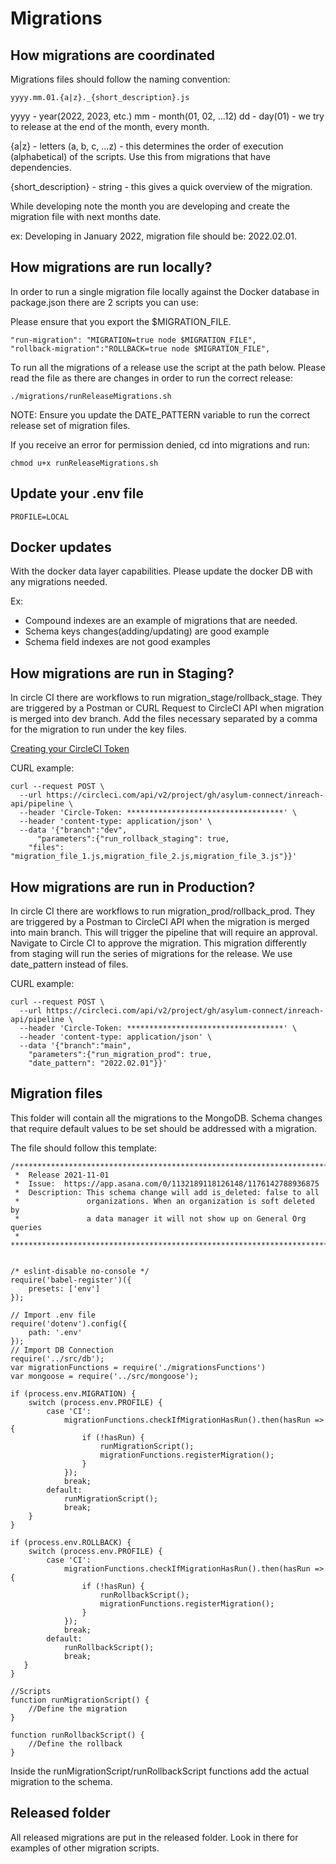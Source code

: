 # Migrations

## How migrations are coordinated

Migrations files should follow the naming convention:

```
yyyy.mm.01.{a|z}._{short_description}.js
```

yyyy - year(2022, 2023, etc.)
mm - month(01, 02, ...12)
dd - day(01) - we try to release at the end of the month, every month.

{a|z} - letters (a, b, c, ...z) - this determines the order of execution (alphabetical) of the scripts. Use this from migrations that have dependencies.

{short_description} - string - this gives a quick overview of the migration.

While developing note the month you are developing and create the migration file with next months date.

ex: Developing in January 2022, migration file should be: 2022.02.01.

## How migrations are run locally?

In order to run a single migration file locally against the Docker database in package.json there are 2 scripts you can use:

Please ensure that you export the $MIGRATION_FILE.

```
"run-migration": "MIGRATION=true node $MIGRATION_FILE",
"rollback-migration":"ROLLBACK=true node $MIGRATION_FILE",
```

To run all the migrations of a release use the script at the path below. Please read the file as there are changes in order to run the correct release:

```
./migrations/runReleaseMigrations.sh
```

NOTE: Ensure you update the DATE_PATTERN variable to run the correct release set of migration files.

If you receive an error for permission denied, cd into migrations and run:

```
chmod u+x runReleaseMigrations.sh
```

## Update your .env file

```
PROFILE=LOCAL
```

## Docker updates

With the docker data layer capabilities. Please update the docker DB with any migrations needed.

Ex:

- Compound indexes are an example of migrations that are needed.
- Schema keys changes(adding/updating) are good example
- Schema field indexes are not good examples

## How migrations are run in Staging?

In circle CI there are workflows to run migration_stage/rollback_stage. They are triggered by a Postman or CURL Request to CircleCI API when migration is merged into dev branch. Add the files necessary separated by a comma for the migration to run under the key files.

[Creating your CircleCI Token](https://circleci.com/docs/2.0/managing-api-tokens/)

CURL example:

```
curl --request POST \
  --url https://circleci.com/api/v2/project/gh/asylum-connect/inreach-api/pipeline \
  --header 'Circle-Token: ***********************************' \
  --header 'content-type: application/json' \
  --data '{"branch":"dev",
      "parameters":{"run_rollback_staging": true,
    "files": "migration_file_1.js,migration_file_2.js,migration_file_3.js"}}'
```

## How migrations are run in Production?

In circle CI there are workflows to run migration_prod/rollback_prod. They are triggered by a Postman to CircleCI API when the migration is merged into main branch. This will trigger the pipeline that will require an approval. Navigate to Circle CI to approve the migration. This migration differently from staging will run the series of migrations for the release. We use date_pattern instead of files.

CURL example:

```
curl --request POST \
  --url https://circleci.com/api/v2/project/gh/asylum-connect/inreach-api/pipeline \
  --header 'Circle-Token: ***********************************' \
  --header 'content-type: application/json' \
  --data '{"branch":"main",
    "parameters":{"run_migration_prod": true,
    "date_pattern": "2022.02.01"}}'
```

## Migration files

This folder will contain all the migrations to the MongoDB. Schema changes that require default values to be set should be addressed with a migration.

The file should follow this template:

```
/**********************************************************************************
 *  Release 2021-11-01
 *  Issue:  https://app.asana.com/0/1132189118126148/1176142788936875
 *  Description: This schema change will add is_deleted: false to all
 *               organizations. When an organization is soft deleted by
 *               a data manager it will not show up on General Org queries
 * ********************************************************************************


/* eslint-disable no-console */
require('babel-register')({
	presets: ['env']
});

// Import .env file
require('dotenv').config({
	path: '.env'
});
// Import DB Connection
require('../src/db');
var migrationFunctions = require('./migrationsFunctions')
var mongoose = require('../src/mongoose');

if (process.env.MIGRATION) {
	switch (process.env.PROFILE) {
		case 'CI':
			migrationFunctions.checkIfMigrationHasRun().then(hasRun => {
				if (!hasRun) {
					runMigrationScript();
					migrationFunctions.registerMigration();
				}
			});
			break;
		default:
			runMigrationScript();
			break;
	}
}

if (process.env.ROLLBACK) {
	switch (process.env.PROFILE) {
		case 'CI':
			migrationFunctions.checkIfMigrationHasRun().then(hasRun => {
				if (!hasRun) {
					runRollbackScript();
					migrationFunctions.registerMigration();
				}
			});
			break;
		default:
			runRollbackScript();
			break;
   }
}

//Scripts
function runMigrationScript() {
	//Define the migration
}

function runRollbackScript() {
	//Define the rollback
}

```

Inside the runMigrationScript/runRollbackScript functions add the actual migration to the schema.

## Released folder

All released migrations are put in the released folder. Look in there for examples of other migration scripts.
